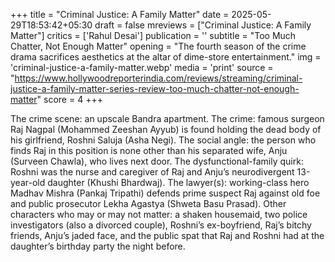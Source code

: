 +++
title = "Criminal Justice: A Family Matter"
date = 2025-05-29T18:53:42+05:30
draft = false
mreviews = ["Criminal Justice: A Family Matter"]
critics = ['Rahul Desai']
publication = ''
subtitle = "Too Much Chatter, Not Enough Matter"
opening = "The fourth season of the crime drama sacrifices aesthetics at the altar of dime-store entertainment."
img = 'criminal-justice-a-family-matter.webp'
media = 'print'
source = "https://www.hollywoodreporterindia.com/reviews/streaming/criminal-justice-a-family-matter-series-review-too-much-chatter-not-enough-matter"
score = 4
+++

The crime scene: an upscale Bandra apartment. The crime: famous surgeon Raj Nagpal (Mohammed Zeeshan Ayyub) is found holding the dead body of his girlfriend, Roshni Saluja (Asha Negi). The social angle: the person who finds Raj in this position is none other than his separated wife, Anju (Surveen Chawla), who lives next door. The dysfunctional-family quirk: Roshni was the nurse and caregiver of Raj and Anju’s neurodivergent 13-year-old daughter (Khushi Bhardwaj). The lawyer(s): working-class hero Madhav Mishra (Pankaj Tripathi) defends prime suspect Raj against old foe and public prosecutor Lekha Agastya (Shweta Basu Prasad). Other characters who may or may not matter: a shaken housemaid, two police investigators (also a divorced couple), Roshni’s ex-boyfriend, Raj’s bitchy friends, Anju’s jaded face, and the public spat that Raj and Roshni had at the daughter’s birthday party the night before.
